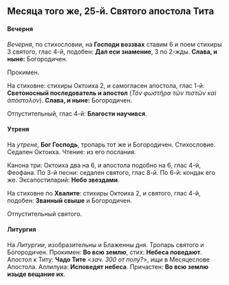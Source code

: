 
## Месяца того же, 25-й. Святого апостола Тита

#### Вечерня

*Вечерня*, по стихословии, на **Господи воззвах** ставим 6 и поем
стихиры 3 святого, глас 4-й, подобен: **Дал еси знамение**, 3 по 2-жды. 
**Слава, и ныне:** Богородичен.
 
Прокимен.

На стиховне: стихиры Октоиха 2, и самогласен апостола, глас 1-й: **Светоносный 
последователь и апостол** (*Τὸν φωστῆρα τῶν πιστῶν καὶ ἀπόστολον*). 
**Слава, и ныне:** Богородичен.

Отпустительный, глас 4-й: **Благости научився**.

#### Утреня

На *утрене*, **Бог Господь**, тропарь тот же и Богородичен. 
Стихословие. Седален Октоиха. Чтение: из его послания. 

Канона три: Октоиха два на 6, и апостола подобно на 6, глас 4-й, Феофана. 
По 3-й песни: седален святого, глас 8-й. 
По 6-й: кондак его же. 
Эксапостиларий: **Небо звездами**.

На стиховне по **Хвалите**: стихиры Октоиха 2, и святого, глас 4-й, 
подобен: **Званный свыше** и Богородичен.

Отпустительный святого. 
 
#### Литургия

На *Литургии*, изобразительны и Блаженны дня. Тропарь святого и Богородичен. 
Прокимен: **Во всю землю**, стих: **Небеса поведают**. 
Апостол к Титу: **Чадо Тите** <*зач. 300 от полу?*>, ищи в Месяцеслове Апостола.
Аллилуиа: **Исповедят небеса**. 
Причастен: **Во всю землю изыде вещание их**. 
